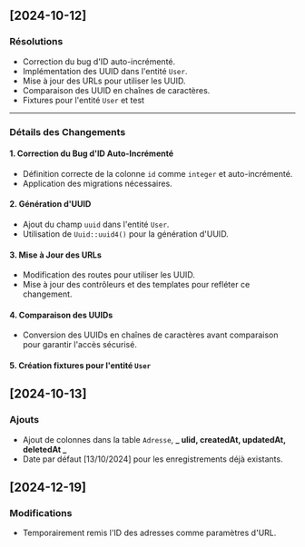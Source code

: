 ## [2024-10-12]

### Résolutions

- Correction du bug d'ID auto-incrémenté.
- Implémentation des UUID dans l'entité `User`.
- Mise à jour des URLs pour utiliser les UUID.
- Comparaison des UUID en chaînes de caractères.
- Fixtures pour l'entité `User` et test

---

### Détails des Changements

#### 1. Correction du Bug d'ID Auto-Incrémenté

- Définition correcte de la colonne `id` comme `integer` et auto-incrémenté.
- Application des migrations nécessaires.

#### 2. Génération d'UUID

- Ajout du champ `uuid` dans l'entité `User`.
- Utilisation de `Uuid::uuid4()` pour la génération d'UUID.

#### 3. Mise à Jour des URLs

- Modification des routes pour utiliser les UUID.
- Mise à jour des contrôleurs et des templates pour refléter ce changement.

#### 4. Comparaison des UUIDs

- Conversion des UUIDs en chaînes de caractères avant comparaison pour garantir l'accès sécurisé.

#### 5. Création fixtures pour l'entité `User`

## [2024-10-13]

### Ajouts

- Ajout de colonnes dans la table `Adresse`, **_ ulid, createdAt, updatedAt, deletedAt _**
- Date par défaut [13/10/2024] pour les enregistrements déjà existants.

## [2024-12-19]

### Modifications

- Temporairement remis l'ID des adresses comme paramètres d'URL.
